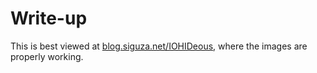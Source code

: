 # Write-up

This is best viewed at [blog.siguza.net/IOHIDeous](https://blog.siguza.net/IOHIDeous/), where the images are properly working.
